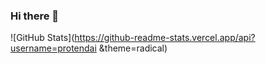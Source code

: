 ### Hi there 👋

<!--
**protendai/protendai** is a ✨ _special_ ✨ repository because its `README.md` (this file) appears on your GitHub profile.

Here are some ideas to get you started:

- 🔭 I’m currently working on an app which i believe will be of great impact in Zimbabwe
- 🌱 I’m currently learning Flutter , Angluar and .NetCore 6
- 👯 I’m looking to collaborate on open source PHP,Laravel projects
- 🤔 I’m looking for help with mastering Flutter
- 💬 Ask me about my background and professional history
- 📫 How to reach me: me@tendaikaruma.com
- 😄 Pronouns: ??
- ⚡ Fun fact: I studied Arts Subjects , Commercial Subjects and Science Subjects
-->

![GitHub Stats](https://github-readme-stats.vercel.app/api?username=protendai &theme=radical)
